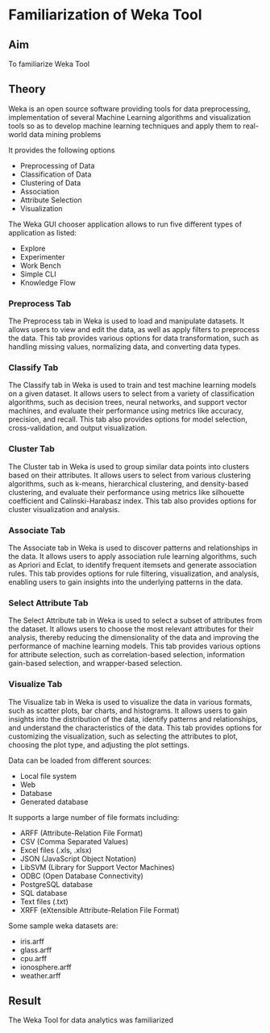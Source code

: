 Familiarization of Weka Tool
==

Aim
--
To familiarize Weka Tool

Theory
---
Weka is an open source software providing tools for data preprocessing, implementation of several Machine Learning algorithms and visualization tools so as to develop machine learning techniques and apply them to real-world data mining problems

It provides the following options
  
- Preprocessing of Data
- Classification of Data
- Clustering of Data
- Association 
- Attribute Selection
- Visualization

The Weka GUI chooser application allows to run five different types of application as listed:

- Explore
- Experimenter
- Work Bench
- Simple CLI
- Knowledge Flow


### Preprocess Tab

The Preprocess tab in Weka is used to load and manipulate datasets. It allows users to view and edit the data, as well as apply filters to preprocess the data. This tab provides various options for data transformation, such as handling missing values, normalizing data, and converting data types.

### Classify Tab

The Classify tab in Weka is used to train and test machine learning models on a given dataset. It allows users to select from a variety of classification algorithms, such as decision trees, neural networks, and support vector machines, and evaluate their performance using metrics like accuracy, precision, and recall. This tab also provides options for model selection, cross-validation, and output visualization.

### Cluster Tab

The Cluster tab in Weka is used to group similar data points into clusters based on their attributes. It allows users to select from various clustering algorithms, such as k-means, hierarchical clustering, and density-based clustering, and evaluate their performance using metrics like silhouette coefficient and Calinski-Harabasz index. This tab also provides options for cluster visualization and analysis.

### Associate Tab

The Associate tab in Weka is used to discover patterns and relationships in the data. It allows users to apply association rule learning algorithms, such as Apriori and Eclat, to identify frequent itemsets and generate association rules. This tab provides options for rule filtering, visualization, and analysis, enabling users to gain insights into the underlying patterns in the data.

### Select Attribute Tab

The Select Attribute tab in Weka is used to select a subset of attributes from the dataset. It allows users to choose the most relevant attributes for their analysis, thereby reducing the dimensionality of the data and improving the performance of machine learning models. This tab provides various options for attribute selection, such as correlation-based selection, information gain-based selection, and wrapper-based selection.

### Visualize Tab

The Visualize tab in Weka is used to visualize the data in various formats, such as scatter plots, bar charts, and histograms. It allows users to gain insights into the distribution of the data, identify patterns and relationships, and understand the characteristics of the data. This tab provides options for customizing the visualization, such as selecting the attributes to plot, choosing the plot type, and adjusting the plot settings.

Data can be loaded from different sources:
- Local file system
- Web
- Database
- Generated database

It supports a large number of file formats including: 

- ARFF (Attribute-Relation File Format)
- CSV (Comma Separated Values)
- Excel files (.xls, .xlsx)
- JSON (JavaScript Object Notation)
- LibSVM (Library for Support Vector Machines)
- ODBC (Open Database Connectivity)
- PostgreSQL database
- SQL database
- Text files (.txt)
- XRFF (eXtensible Attribute-Relation File Format)

Some sample weka datasets are:
- iris.arff
- glass.arff
- cpu.arff
- ionosphere.arff
- weather.arff

Result
--
The Weka Tool for data analytics was familiarized


